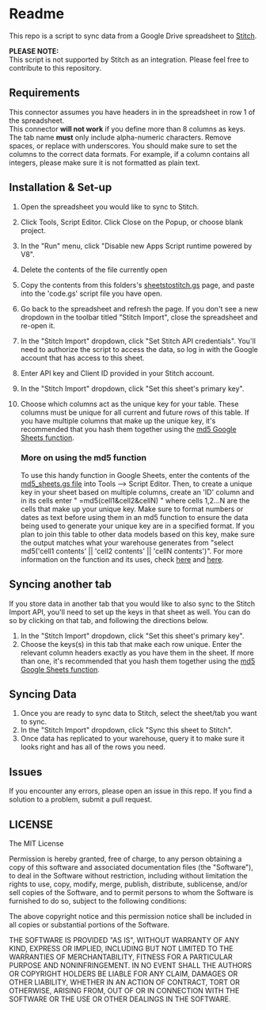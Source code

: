 # Readme #
This repo is a script to sync data from a Google Drive spreadsheet to [Stitch](https://www.stitchdata.com).

**PLEASE NOTE:**  
This script is not supported by Stitch as an integration. Please feel free to contribute to this repository.

## Requirements ##
This connector assumes you have headers in in the spreadsheet in row 1 of the spreadsheet.  
This connector __will not work__ if you define more than 8 columns as keys.
The tab name __must__ only include alpha-numeric characters. Remove spaces, or replace with underscores.
You should make sure to set the columns to the correct data formats. For example, if a column contains all integers, please make sure it is not formatted as plain text.

## Installation & Set-up ##

1. Open the spreadsheet you would like to sync to Stitch.
2. Click Tools, Script Editor. Click Close on the Popup, or choose blank project.
3. In the "Run" menu, click "Disable new Apps Script runtime powered by V8".
4. Delete the contents of the file currently open
5. Copy the contents from this folders's [sheetstostitch.gs](sheetstostitch.gs) page, and paste into the 'code.gs' script file you have open.
6. Go back to the spreadsheet and refresh the page. If you don't see a new dropdown in the toolbar titled "Stitch Import", close the spreadsheet and re-open it.
7. In the "Stitch Import" dropdown, click "Set Stitch API credentials". You'll need to authorize the script to access the data, so log in with the Google account that has access to this sheet.
8. Enter API key and Client ID provided in your Stitch account.
9. In the "Stitch Import" dropdown, click "Set this sheet's primary key".
10. Choose which columns act as the unique key for your table. These columns must be unique for all current and future rows of this table. If you have multiple columns that make up the unique key, it's recommended that you hash them together using the [md5 Google Sheets function](md5_sheets.gs).

    ### More on using the md5 function
    To use this handy function in Google Sheets, enter the contents of the [md5_sheets.gs file](md5_sheets.gs) into Tools --> Script Editor. Then, to create a unique key in your sheet based on multiple columns, create an 'ID' column and in its cells enter " =md5(cell1&cell2&cellN) " where cells 1,2...N are the cells that make up your unique key. Make sure to format numbers or dates as text before using them in an md5 function to ensure the data being used to generate your unique key are in a specified format. If you plan to join this table to other data models based on this key, make sure the output matches what your warehouse generates from "select md5('cell1 contents' || 'cell2 contents' || 'cellN contents')". For more information on the function and its uses, check [here](https://blog.fishtownanalytics.com/the-most-underutilized-function-in-sql-9279b536ed1a) and [here](https://en.wikipedia.org/wiki/MD5).


## Syncing another tab ##

If you store data in another tab that you would like to also sync to the Stitch Import API, you'll need to set up the keys in that sheet as well. You can do so by clicking on that tab, and following the directions below.  
1. In the "Stitch Import" dropdown, click "Set this sheet's primary key".  
2. Choose the keys(s) in this tab that make each row unique. Enter the relevant column headers exactly as you have them in the sheet. If more than one, it's recommended that you hash them together using the [md5 Google Sheets function](md5_sheets.gs).

## Syncing Data ##

1. Once you are ready to sync data to Stitch, select the sheet/tab you want to sync.
2. In the "Stitch Import" dropdown, click "Sync this sheet to Stitch".
3. Once data has replicated to your warehouse, query it to make sure it looks right and has all of the rows you need.

## Issues ##

If you encounter any errors, please open an issue in this repo.
If you find a solution to a problem, submit a pull request.

## LICENSE ##

The MIT License

Permission is hereby granted, free of charge, to any person obtaining
a copy of this software and associated documentation files (the
"Software"), to deal in the Software without restriction, including
without limitation the rights to use, copy, modify, merge, publish,
distribute, sublicense, and/or sell copies of the Software, and to
permit persons to whom the Software is furnished to do so, subject to
the following conditions:

The above copyright notice and this permission notice shall be
included in all copies or substantial portions of the Software.

THE SOFTWARE IS PROVIDED "AS IS", WITHOUT WARRANTY OF ANY KIND,
EXPRESS OR IMPLIED, INCLUDING BUT NOT LIMITED TO THE WARRANTIES OF
MERCHANTABILITY, FITNESS FOR A PARTICULAR PURPOSE AND
NONINFRINGEMENT. IN NO EVENT SHALL THE AUTHORS OR COPYRIGHT HOLDERS BE
LIABLE FOR ANY CLAIM, DAMAGES OR OTHER LIABILITY, WHETHER IN AN ACTION
OF CONTRACT, TORT OR OTHERWISE, ARISING FROM, OUT OF OR IN CONNECTION
WITH THE SOFTWARE OR THE USE OR OTHER DEALINGS IN THE SOFTWARE.
